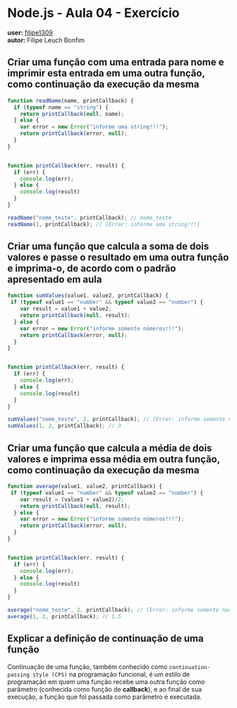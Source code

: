 # Node.js - Aula 04 - Exercício
**user:** [filipe1309](https://github.com/filipe1309)  
**autor:** Filipe Leuch Bonfim

## Criar uma função com uma entrada para nome e imprimir esta entrada em uma outra função, como continuação da execução da mesma
```js
function readName(name, printCallback) {
  if (typeof name == "string") {
    return printCallback(null, name);
  } else {
    var error = new Error("informe uma string!!!");
    return printCallback(error, null);
  }
}


function printCallback(err, result) {
  if (err) {
    console.log(err);
  } else {
    console.log(result)
  }
}

readName("nome_teste", printCallback); // nome_teste
readName(1, printCallback); // [Error: informe uma string!!!]
```

## Criar uma função que calcula a soma de dois valores e passe o resultado em uma outra função e imprima-o, de acordo com o padrão apresentado em aula
```js
function sumValues(value1, value2, printCallback) {
 if (typeof value1 == "number" && typeof value2 == "number") {
    var result = value1 + value2;
    return printCallback(null, result);
  } else {
    var error = new Error("informe somente números!!!");
    return printCallback(error, null);
  }
}


function printCallback(err, result) {
  if (err) {
    console.log(err);
  } else {
    console.log(result)
  }
}

sumValues("nome_teste", 2, printCallback); // [Error: informe somente números!!!]
sumValues(1, 2, printCallback); // 3
```

## Criar uma função que calcula a média de dois valores e imprima essa média em outra função, como continuação da execução da mesma
```js
function average(value1, value2, printCallback) {
 if (typeof value1 == "number" && typeof value2 == "number") {
    var result = (value1 + value2)/2;
    return printCallback(null, result);
  } else {
    var error = new Error("informe somente números!!!");
    return printCallback(error, null);
  }
}


function printCallback(err, result) {
  if (err) {
    console.log(err);
  } else {
    console.log(result)
  }
}

average("nome_teste", 2, printCallback); // [Error: informe somente números!!!]
average(1, 2, printCallback); // 1.5
```

## Explicar a definição de continuação de uma função
Continuação de uma função, também conhecido como `continuation-passing style (CPS)` na programação funcional, é um estilo de programação em quem uma função recebe uma outra função como parâmetro (conhecida como função de **callback**), e ao final de sua execução, a função que foi passada como parâmetro é executada.  
